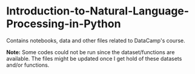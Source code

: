 # Introduction-to-Natural-Language-Processing-in-Python
 Contains notebooks, data and other files related to DataCamp's course.

**Note:** Some codes could not be run since the dataset/functions are available. The files might be updated once I get hold of these datasets and/or functions.
